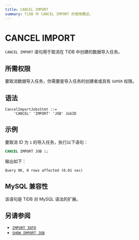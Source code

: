 ```yaml
---
title: CANCEL IMPORT
summary: TiDB 中 CANCEL IMPORT 的使用概述。
---
```


# CANCEL IMPORT

`CANCEL IMPORT` 语句用于取消在 TiDB 中创建的数据导入任务。

## 所需权限

要取消数据导入任务，你需要是导入任务的创建者或具有 `SUPER` 权限。

## 语法

```ebnf+diagram
CancelImportJobsStmt ::=
    'CANCEL' 'IMPORT' 'JOB' JobID
```

## 示例

要取消 ID 为 `1` 的导入任务，执行以下语句：

```sql
CANCEL IMPORT JOB 1;
```

输出如下：

```
Query OK, 0 rows affected (0.01 sec)
```

## MySQL 兼容性

该语句是 TiDB 对 MySQL 语法的扩展。

## 另请参阅

* [`IMPORT INTO`](/sql-statements/sql-statement-import-into.md)
* [`SHOW IMPORT JOB`](/sql-statements/sql-statement-show-import-job.md)
